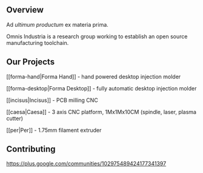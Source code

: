 ## Overview

Ad *ultimum productum* ex materia prima.

Omnis Industria is a research group working to establish an open source manufacturing toolchain.

## Our Projects

[[forma-hand|Forma Hand]] - hand powered desktop injection molder

[[forma-desktop|Forma Desktop]] - fully automatic desktop injection molder

[[incisus|Incisus]] - PCB milling CNC

[[caesa|Caesa]] - 3 axis CNC platform, 1Mx1Mx10CM (spindle, laser, plasma cutter)

[[per|Per]] - 1.75mm filament extruder

## Contributing

https://plus.google.com/communities/102975489424177341397
